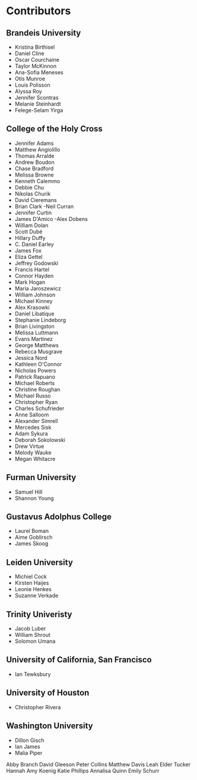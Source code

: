 # Contributors #

## Brandeis University ##

- Kristina Birthisel
- Daniel Cline
- Oscar Courchaine
- Taylor McKinnon
- Ana-Sofia Meneses
- Otis Munroe
- Louis Polisson
- Alyssa Roy
- Jennifer Scontras
- Melanie Steinhardt
- Felege-Selam Yirga

## College of the Holy Cross ##

- Jennifer Adams- Matthew Angiolillo- Thomas Arralde- Andrew Boudon- Chase Bradford- Melissa Browne- Kenneth Calemmo- Debbie Chu- Nikolas Churik- David Cieremans- Brian Clark-Neil Curran- Jennifer Curtin- James D'Amico-Alex Dobens- William Dolan- Scott Dubé- Hillary Duffy- C. Daniel Earley- James Fox- Eliza Gettel- Jeffrey Godowski- Francis Hartel- Connor Hayden- Mark Hogan
- Maria Jaroszewicz- William Johnson- Michael Kinney- Alex Krasowki- Daniel Libatique- Stephanie Lindeborg- Brian Livingston- Melissa Luttmann- Evans Martinez- George Matthews- Rebecca Musgrave- Jessica Nord- Kathleen O'Connor- Nicholas Powers- Patrick Rapuano- Michael Roberts- Christine Roughan- Michael Russo- Christopher Ryan
- Charles Schufrieder- Anne Salloom- Alexander Simrell- Mercedes Sisk- Adam Sykura- Deborah Sokolowski
- Drew Virtue
- Melody Wauke- Megan Whitacre

## Furman University ##

- Samuel Hill
- Shannon Young

## Gustavus Adolphus College ##

- Laurel Boman
- Aime Goblirsch
- James Skoog

## Leiden University ##

- Michiel Cock
- Kirsten Haijes
- Leonie Henkes
- Suzanne Verkade

## Trinity Univeristy ##

- Jacob Luber
- William Shrout
- Solomon Umana

## University of California, San Francisco ##

- Ian Tewksbury

## University of Houston ##

- Christopher Rivera

## Washington University ##

- Dillon Gisch
- Ian James
- Malia Piper

Abby Branch
David Gleeson
Peter Collins
Matthew Davis
Leah Elder
Tucker Hannah
Amy Koenig
Katie Phillips
Annalisa Quinn
Emily Schurr
